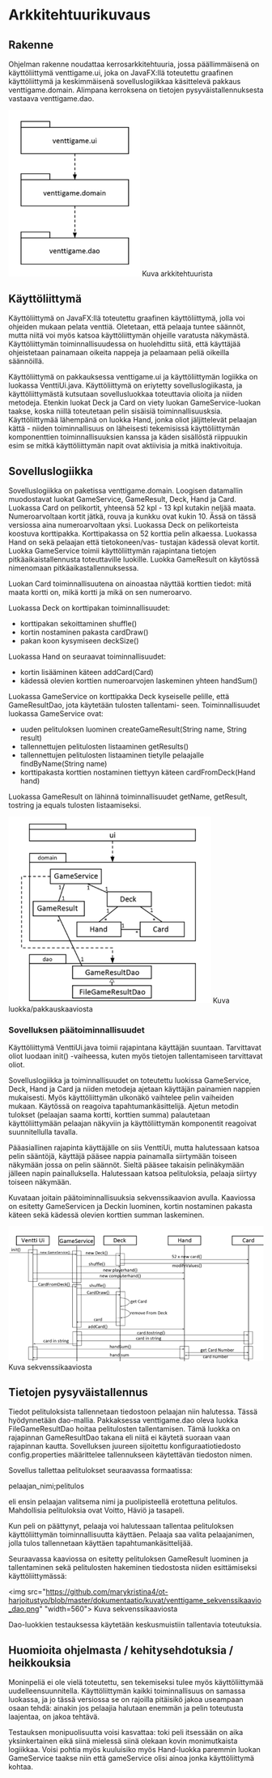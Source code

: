# Arkkitehtuurikuvaus

## Rakenne

Ohjelman rakenne noudattaa kerrosarkkitehtuuria, jossa päällimmäisenä on käyttöliittymä venttigame.ui, joka on 
JavaFX:llä toteutettu graafinen käyttöliittymä ja keskimmäisenä sovelluslogiikkaa käsittelevä pakkaus
venttigame.domain. Alimpana kerroksena on tietojen pysyväistallennuksesta vastaava venttigame.dao.

<img src="https://github.com/marykristina4/ot-harjoitustyo/blob/master/dokumentaatio/kuvat/venttigame_pakkauskaavio.png" width="260">
Kuva arkkitehtuurista

## Käyttöliittymä

Käyttöliittymä on JavaFX:llä toteutettu graafinen käyttöliittymä, jolla voi ohjeiden mukaan pelata venttiä.
Oletetaan, että pelaaja tuntee säännöt, mutta niitä voi myös katsoa käyttöliittymän ohjeille varatusta näkymästä.
Käyttöliittymän toiminnallisuudessa on huolehdittu siitä, että käyttäjää ohjeistetaan painamaan oikeita nappeja ja
pelaamaan peliä oikeilla säännöillä.

Käyttöliittymä on pakkauksessa venttigame.ui ja käyttöliittymän logiikka on luokassa VenttiUi.java.
Käyttöliittymä on eriytetty sovelluslogiikasta, ja käyttöliittymästä kutsutaan sovellusluokkaa toteuttavia olioita
ja niiden metodeja. Etenkin luokat Deck ja Card on viety luokan GameService-luokan taakse, koska niillä toteutetaan
pelin sisäisiä toiminnallisuusksia. Käyttöliittymää lähempänä on luokka Hand, jonka oliot jäljittelevät pelaajan
kättä - niiden toiminnallisuus on läheisesti tekemisissä käyttöliittymän komponenttien toiminnallisuuksien kanssa ja
käden sisällöstä riippuukin esim se mitkä käyttöliittymän napit ovat aktiivisia ja mitkä inaktivoituja.

## Sovelluslogiikka

Sovelluslogiikka on paketissa venttigame.domain. Loogisen datamallin muodostavat luokat GameService, GameResult, Deck,
Hand ja Card. Luokassa Card on pelikortit, yhteensä 52 kpl - 13 kpl kutakin neljää maata. Numeroarvoltaan kortit jätkä,
rouva ja kunkku ovat kukin 10. Ässä on tässä versiossa aina numeroarvoltaan yksi. Luokassa Deck on pelikorteista
koostuva korttipakka. Korttipakassa on 52 korttia pelin alkaessa. Luokassa Hand on sekä pelaajan että tietokoneen/vas-
tustajan kädessä olevat kortit. Luokka GameService toimii käyttöliittymän rajapintana tietojen pitkäaikaistallennusta
toteuttaville luokille. Luokka GameResult on käytössä nimenomaan pitkäaikastallennuksessa.

Luokan Card toiminnallisuutena on ainoastaa näyttää korttien tiedot: mitä maata kortti on, mikä kortti ja mikä on
sen numeroarvo.

Luokassa Deck on korttipakan toiminnallisuudet:
- korttipakan sekoittaminen shuffle()
- kortin nostaminen pakasta cardDraw()
- pakan koon kysymiseen deckSize()

Luokassa Hand on seuraavat toiminnallisuudet:
- kortin lisääminen käteen addCard(Card)
- kädessä olevien korttien numeroarvojen laskeminen yhteen handSum()

Luokassa GameService on korttipakka Deck kyseiselle pelille, että GameResultDao, jota käytetään tulosten tallentami-
seen. Toiminnallisuudet luokassa GameService ovat:
- uuden pelituloksen luominen createGameResult(String name, String result)
- tallennettujen pelitulosten listaaminen getResults()
- tallennettujen pelitulosten listaaminen tietylle pelaajalle findByName(String name)
- korttipakasta korttien nostaminen tiettyyn käteen cardFromDeck(Hand hand)

Luokassa GameResult on lähinnä toiminnallisuudet getName, getResult, tostring ja equals tulosten listaamiseksi.

<img src="https://github.com/marykristina4/ot-harjoitustyo/blob/master/dokumentaatio/kuvat/venttigame_luokkakaavio.png" width="400">
Kuva luokka/pakkauskaaviosta

### Sovelluksen päätoiminnallisuudet

Käyttöliittymä VenttiUi.java toimii rajapintana käyttäjän suuntaan. Tarvittavat oliot luodaan init() -vaiheessa, 
kuten myös tietojen tallentamiseen tarvittavat oliot.

Sovelluslogiikka ja toiminnallisuudet on toteutettu luokissa GameService, Deck, Hand ja Card ja niiden metodeja ajetaan
käyttäjän painamien nappien mukaisesti. Myös käyttöliittymän ulkonäkö vaihtelee pelin vaiheiden mukaan. Käytössä on
reagoiva tapahtumankäsittelijä. Ajetun metodin tulokset (pelaajan saama kortti, korttien summa) palautetaan
käyttöliittymään pelaajan näkyviin ja käyttöliittymän komponentit reagoivat suunnitellulla tavalla.

Pääasiallinen rajapinta käyttäjälle on siis VenttiUi, mutta halutessaan katsoa pelin sääntöjä, käyttäjä pääsee nappia
painamalla siirtymään toiseen näkymään jossa on pelin säännöt. Sieltä pääsee takaisin pelinäkymään jälleen napin
painalluksella. Halutessaan katsoa pelituloksia, pelaaja siirtyy toiseen näkymään.

Kuvataan joitain päätoiminnallisuuksia sekvenssikaavion avulla. Kaaviossa on esitetty GameServicen ja Deckin luominen, 
kortin nostaminen pakasta käteen sekä kädessä olevien korttien summan laskeminen.

<img src="https://github.com/marykristina4/ot-harjoitustyo/blob/master/dokumentaatio/kuvat/venttigame_sekvenssikaavio.png" width="560">
Kuva sekvenssikaaviosta

## Tietojen pysyväistallennus

Tiedot pelituloksista tallennetaan tiedostoon pelaajan niin halutessa. Tässä hyödynnetään dao-mallia. Pakkaksessa 
venttigame.dao oleva luokka FileGameResultDao hoitaa pelitulosten tallentamisen. Tämä luokka on rajapinnan
GameResultDao takana eli niitä ei käytetä suoraan vaan rajapinnan kautta. Sovelluksen juureen sijoitettu
konfiguraatiotiedosto config.properties määrittelee tallennukseen käytettävän tiedoston nimen.

Sovellus tallettaa pelitulokset seuraavassa formaatissa:

pelaajan_nimi;pelitulos

eli ensin pelaajan valitsema nimi ja puolipisteellä erotettuna pelitulos. Mahdollisia pelituloksia ovat Voitto, Häviö
ja tasapeli.

Kun peli on päättynyt, pelaaja voi halutessaan tallentaa pelituloksen käyttöliittymän toiminnallisuutta käyttäen.
Pelaaja saa valita pelaajanimen, jolla tulos tallennetaan käyttäen tapahtumankäsittelijää.

Seuraavassa kaaviossa on esitetty pelituloksen GameResult luominen ja tallentaminen sekä pelitulosten hakeminen
tiedostosta niiden esittämiseksi käyttöliittymässä:

<img src="https://github.com/marykristina4/ot-harjoitustyo/blob/master/dokumentaatio/kuvat/venttigame_sekvenssikaavio_dao.png" "width=560">
Kuva sekvenssikaaviosta


Dao-luokkien testauksessa käytetään keskusmuistiin tallentavia toteutuksia.
 

## Huomioita ohjelmasta / kehitysehdotuksia / heikkouksia

Moninpeliä ei ole vielä toteutettu, sen tekemiseksi tulee myös käyttöliittymää uudelleensuunnitella.
Käyttöliittymän kaikki toiminnallisuus on samassa luokassa, ja jo tässä versiossa se on rajoilla pitäisikö jakoa
useampaan osaan tehdä: ainakin jos pelaajia halutaan enemmän ja pelin toteutusta laajentaa, on jakoa tehtävä.

Testauksen monipuolisuutta voisi kasvattaa: toki peli itsessään on aika yksinkertainen eikä siinä mielessä siinä
olekaan kovin monimutkaista logiikkaa. Voisi pohtia myös kuuluisiko myös Hand-luokka paremmin luokan GameService
taakse niin että gameService olisi ainoa jonka käyttöliittymä kohtaa.
